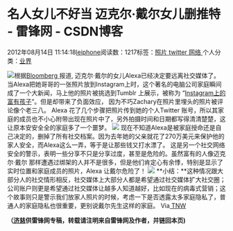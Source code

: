 
# 名人女儿不好当 迈克尔·戴尔女儿删推特 - 雷锋网 - CSDN博客


2012年08月14日 11:14:18[leiphone](https://me.csdn.net/leiphone)阅读数：1217标签：[照片																](https://so.csdn.net/so/search/s.do?q=照片&t=blog)[twitter																](https://so.csdn.net/so/search/s.do?q=twitter&t=blog)[网络																](https://so.csdn.net/so/search/s.do?q=网络&t=blog)[
							](https://so.csdn.net/so/search/s.do?q=twitter&t=blog)[
																					](https://so.csdn.net/so/search/s.do?q=照片&t=blog)个人分类：[业界																](https://blog.csdn.net/leiphone/article/category/873390)
[
																								](https://so.csdn.net/so/search/s.do?q=照片&t=blog)


![](http://www.leiphone.com/wp-content/uploads/2012/08/dell-150x150.jpg)根据[Bloomberg ](http://www.businessweek.com/articles/2012-08-10/the-very-real-perils-of-rich-kids-on-social-networks)报道,
 迈克尔·戴尔的女儿Alexa已经决定要远离社交媒体了。
当Alexa把她哥哥的一张照片放到Instagram上时，这个著名的电脑公司家庭瞬间成了一个大新闻，马上他的照片被挑选到Tumblr 上展示，被称为 “[Instagram上的富有孩子](http://richkidsofinstagram.tumblr.com/)”。但是却带来了负面效应，
 因为不巧Zachary在照片里埋头的照片被评论像个老三八。
Alexa 花了几个步骤把照片传到她的个人Twitter 账号，所以其家庭的成员也不小心附带出现在照片中了，另外拍摄时间和日期都写得清清楚楚，这让原本安安全全的家庭多了一个噩梦。
![](http://www.leiphone.com/wp-content/uploads/2012/08/Convo.jpg)
现在不知道Alexa是被家庭授命还是自己决定的，删掉了所有社交档案。因为去年她的父亲就花了270万美元来保护他的家人安全，而Alexa这么一弄，等于是让那些钱又打水漂了。
这是另一个社交网络安全的警示，表明一些分享不只是分享过度，甚至是危险的。虽然富有的人像迈克尔·戴尔 那样遭遇过绑架的人并不是很多，但是他们肯定心有余悸，特别是显示了实时位置和家庭成员的照片，Alexa 让戴尔危险了！
![](http://www.leiphone.com/wp-content/uploads/2012/08/Twitter1.jpg)
**小结：**这种情况跟大部分人的社交情形相反，社交媒体上大部分人都是希望通过社交媒体扩大社交圈；公司账户则更是希望通过社交媒体让越多人知道越好，比如现在的病毒式营销；这个故事则只是警示我们放家人照片的时候，考虑一下是否透露太多家庭隐私了，普通人的家庭隐私也很重要，更别说戴尔先生这样的家庭。
Via[ TNW](http://thenextweb.com/socialmedia/2012/08/13/michael-dells-daughter-dude-i-just-shut-twitter/)

**（****[济慈](http://www.leiphone.com/author/emerson)****供****雷锋网****专稿，转载请注明来自雷锋网及作者，并链回本页)**

